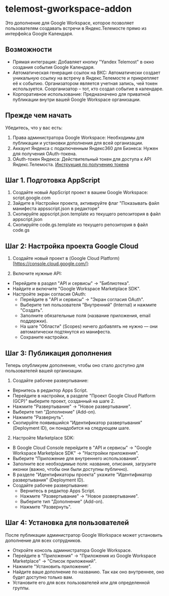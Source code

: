# telemost-gworkspace-addon

Это дополнение для Google Workspace, которое позволяет пользователям создавать встречи в Яндекс.Телемосте прямо из интерфейса Google Календаря.

## Возможности

- Прямая интеграция: Добавляет кнопку "Yandex Telemost" в окно создания события Google Календаря.
- Автоматическая генерация ссылок на ВКС: Автоматически создает уникальную ссылку на встречу в Яндекс.Телемосте и прикрепляет её к событию. Организатором является учетная запись, чей токен используется. Соорганизатор – тот, кто создал событие в календаре.
- Корпоративное использование: Предназначено для приватной публикации внутри вашей Google Workspace организации.

## Прежде чем начать

Убедитесь, что у вас есть:

1. Права администратора Google Workspace: Необходимы для публикации и установки дополнения для всей организации.
2. Аккаунт Яндекса c подключенным Яндекс360 для Бизнеса: Нужен для получения OAuth-токена.
3. OAuth-токен Яндекса: Действительный токен для доступа к API Яндекс.Телемоста. [Инструкция по получению токена](https://yandex.ru/dev/telemost/doc/ru/access)

## Шаг 1. Подготовка AppScript

1. Создайте новый AppScript проект в вашем Google Workspace: script.google.com
2. Зайдите в Настройки проекта, активируйте флаг "Показывать файл манифеста appsscript.json в редакторе"
3. Скопируйте appscript.json.template из текущего репозитория в файл appscript.json
4. Скопируйте code.gs.template из текущего репозитория в файл code.gs

## Шаг 2: Настройка проекта Google Cloud

1. Создайте новый проект в (Google Cloud Platform)[https://console.cloud.google.com/]:

2. Включите нужные API:

- Перейдите в раздел "API и сервисы" -> "Библиотека".
- Найдите и включите "Google Workspace Marketplace SDK".
- Настройте экран согласия OAuth:
    - Перейдите в "API и сервисы" -> "Экран согласия OAuth".
    - Выберите тип пользователя "Внутренний" (Internal) и нажмите "Создать".
    - Заполните обязательные поля (название приложения, email поддержки).
    - На шаге "Области" (Scopes) ничего добавлять не нужно — они автоматически подтянутся из манифеста.
    - Сохраните настройки.

## Шаг 3: Публикация дополнения

Теперь опубликуем дополнение, чтобы оно стало доступно для пользователей вашей организации.

1. Создайте рабочее развертывание:

- Вернитесь в редактор Apps Script.
- Перейдите в настройки, в разделе "Проект Google Cloud Platform (GCP)" выберите проект, созданный на шаге 2.
- Нажмите "Развертывание" -> "Новое развертывание".
- Выберите тип "Дополнение" (Add-on).
- Нажмите "Развернуть".
- Скопируйте появившийся "Идентификатор развертывания" (Deployment ID), он понадобится на следующем шаге.


2. Настройте Marketplace SDK:

- В Google Cloud Console перейдите в "API и сервисы" -> "Google Workspace Marketplace SDK" -> "Настройки приложения".
- Выберите "Приложение для внутреннего использования".
- Заполните все необходимые поля: название, описания, загрузите иконки (важно, чтобы они были доступны публично).
- В разделе "Идентификаторы проекта" укажите "Идентификатор развертывания" (Deployment ID).
- Создайте рабочее развертывание:
   - Вернитесь в редактор Apps Script.
   - Нажмите "Развертывание" -> "Новое развертывание".
   - Выберите тип "Дополнение" (Add-on).
   - Нажмите "Развернуть".

## Шаг 4: Установка для пользователей

После публикации администратор Google Workspace может установить дополнение для всех сотрудников.
- Откройте консоль администратора Google Workspace.
- Перейдите в "Приложения" -> "Приложения из Google Workspace Marketplace" -> "Список приложений".
- Нажмите "Установить приложение".
- Найдите ваше дополнение по названию. Так как оно внутреннее, оно будет доступно только вам.
- Установите его для всех пользователей или для определенной группы.
